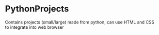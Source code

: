 # PythonProjects
Contains projects (small/large) made from python, can use HTML and CSS to integrate into web browser
